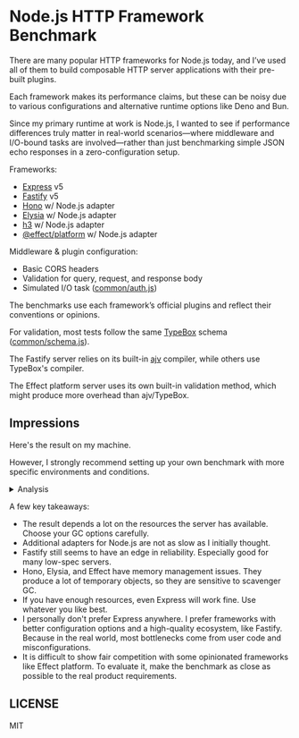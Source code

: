 # Node.js HTTP Framework Benchmark

There are many popular HTTP frameworks for Node.js today, and I’ve used all of them to build composable HTTP server applications with their pre-built plugins.

Each framework makes its performance claims, but these can be noisy due to various configurations and alternative runtime options like Deno and Bun.

Since my primary runtime at work is Node.js, I wanted to see if performance differences truly matter in real-world scenarios—where middleware and I/O-bound tasks are involved—rather than just benchmarking simple JSON echo responses in a zero-configuration setup.

Frameworks:

- [Express](https://expressjs.com/) v5
- [Fastify](https://fastify.dev/) v5
- [Hono](https://hono.dev/) w/ Node.js adapter
- [Elysia](https://elysiajs.com/) w/ Node.js adapter
- [h3](https://h3.unjs.io/) w/ Node.js adapter
- [@effect/platform](https://effect.website/docs/platform/introduction/) w/ Node.js adapter

Middleware & plugin configuration:

- Basic CORS headers
- Validation for query, request, and response body
- Simulated I/O task ([common/auth.js](src/common/auth.js))

The benchmarks use each framework’s official plugins and reflect their conventions or opinions.

For validation, most tests follow the same [TypeBox](https://github.com/sinclairzx81/typebox) schema ([common/schema.js](src/common/schema.js)).

The Fastify server relies on its built-in [ajv](https://ajv.js.org/) compiler, while others use TypeBox's compiler.

The Effect platform server uses its own built-in validation method, which might produce more overhead than ajv/TypeBox.

## Impressions

Here's the result on my machine.

However, I strongly recommend setting up your own benchmark with more specific environments and conditions.

<details>
<summary>Analysis</summary>

Runned on Node.js 23.9, Linux x86_64 Intel CPU machine

w/ **default (less memory), 2k concurrent requests**

![output](https://github.com/user-attachments/assets/80475fd9-3055-4f5f-9c13-078279bb897f)

w/ **`--max-old-space-size=2048` & `--max-semi-space-size=256`, 2k concurrent requests**

![image](https://github.com/user-attachments/assets/e5f262d9-59fd-4678-9e6f-a439a200c376)

</details>

A few key takeaways:

- The result depends a lot on the resources the server has available. Choose your GC options carefully.
- Additional adapters for Node.js are not as slow as I initially thought.
- Fastify still seems to have an edge in reliability. Especially good for many low-spec servers.
- Hono, Elysia, and Effect have memory management issues. They produce a lot of temporary objects, so they are sensitive to scavenger GC.
- If you have enough resources, even Express will work fine. Use whatever you like best.
- I personally don't prefer Express anywhere. I prefer frameworks with better configuration options and a high-quality ecosystem, like Fastify. Because in the real world, most bottlenecks come from user code and misconfigurations.
- It is difficult to show fair competition with some opinionated frameworks like Effect platform. To evaluate it, make the benchmark as close as possible to the real product requirements.

## LICENSE

MIT
